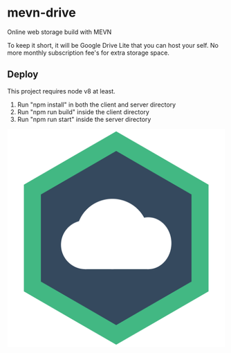 # mevn-drive
Online web storage build with MEVN

To keep it short, it will be Google Drive Lite that you can host your self. No more monthly subscription fee's for extra storage space.

## Deploy

This project requires node v8 at least.

1. Run "npm install" in both the client and server directory
2. Run "npm run build" inside the client directory
3. Run "npm run start" inside the server directory

![logo](https://github.com/Kam1ni/mevn-drive/blob/master/server/res/img/logo.png?raw=true)
